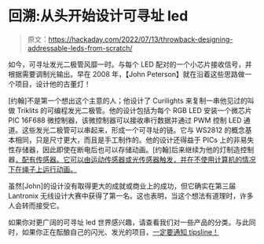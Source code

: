 # 回溯:从头开始设计可寻址 led

> 原文：<https://hackaday.com/2022/07/13/throwback-designing-addressable-leds-from-scratch/>

如今，可寻址发光二极管风靡一时。与每个 LED 配对的一个小芯片接收信号，并根据需要调制光输出。早在 2008 年，【John Peterson】就在沿着这些思路做一个项目，设计他的古董灯！

[约翰]不是第一个想出这个主意的人；他设计了 Curilights 来复制一串他见过的叫做 Triklits 的可编程发光二极管。他的设计包括为每个 RGB LED 安装一个微芯片 PIC 16F688 微控制器，该微控制器可以接收串行数据并通过 PWM 控制 LED 通道。这些发光二极管可以串起来，形成一个可寻址的链。它与 WS2812 的概念基本相同，只是尺寸更大，而且是手工制作的。他的设计还得益于 PICs 上的非易失性存储器，因此即使在断电后也可以存储动画。[约翰]后来继续为他的灯制造控制器[，配有传感器。它可以由运动传感器或光传感器触发，并在不使用计算机的情况下在绳子上运行动画。](https://saccade.com/writing/projects/CuriController/)

虽然[John]的设计没有取得更大的成就或商业上的成功，但它确实在第三届 Lantronix 无线设计大赛中获得了第一名。这也表明，当这个想法有道理时，许多人会转而接受它。

如果你对更广阔的可寻址 led 世界感兴趣，请查看我们对一些产品的分类。与此同时，如果你正在酝酿自己的闪光、发光的项目，[一定要通知 tipsline！](http://hackaday.com/submit-a-tip)